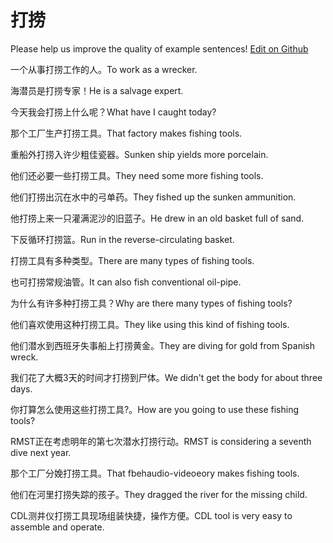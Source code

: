 # 打捞

Please help us improve the quality of example sentences! [Edit on Github](https://github.com/jiyushe/jiyu-example-sentence-source/blob/main/chinese/dalao.md)

<p><span class="chinese">一个从事打捞工作的人。</span><span class="english">To work as a wrecker.</span></p>

<p><span class="chinese">海潜员是打捞专家！</span><span class="english">He is a salvage expert.</span></p>

<p><span class="chinese">今天我会打捞上什么呢？</span><span class="english">What have I caught today?</span></p>

<p><span class="chinese">那个工厂生产打捞工具。</span><span class="english">That factory makes fishing tools.</span></p>

<p><span class="chinese">重船外打捞入许少粗佳瓷器。</span><span class="english">Sunken ship yields more porcelain.</span></p>

<p><span class="chinese">他们还必要一些打捞工具。</span><span class="english">They need some more fishing tools.</span></p>

<p><span class="chinese">他们打捞出沉在水中的弓单药。</span><span class="english">They fished up the sunken ammunition.</span></p>

<p><span class="chinese">他打捞上来一只灌满泥沙的旧蓝子。</span><span class="english">He drew in an old basket full of sand.</span></p>

<p><span class="chinese">下反循环打捞篮。</span><span class="english">Run in the reverse-circulating basket.</span></p>

<p><span class="chinese">打捞工具有多种类型。</span><span class="english">There are many types of fishing tools.</span></p>

<p><span class="chinese">也可打捞常规油管。</span><span class="english">It can also fish conventional oil-pipe.</span></p>

<p><span class="chinese">为什么有许多种打捞工具？</span><span class="english">Why are there many types of fishing tools?</span></p>

<p><span class="chinese">他们喜欢使用这种打捞工具。</span><span class="english">They like using this kind of fishing tools.</span></p>

<p><span class="chinese">他们潜水到西班牙失事船上打捞黄金。</span><span class="english">They are diving for gold from Spanish wreck.</span></p>

<p><span class="chinese">我们花了大概3天的时间才打捞到尸体。</span><span class="english">We didn't get the body for about three days.</span></p>

<p><span class="chinese">你打算怎么使用这些打捞工具?。</span><span class="english">How are you going to use these fishing tools?</span></p>

<p><span class="chinese">RMST正在考虑明年的第七次潜水打捞行动。</span><span class="english">RMST is considering a seventh dive next year.</span></p>

<p><span class="chinese">那个工厂分娩打捞工具。</span><span class="english">That fbehaudio-videoeory makes fishing tools.</span></p>

<p><span class="chinese">他们在河里打捞失踪的孩子。</span><span class="english">They dragged the river for the missing child.</span></p>

<p><span class="chinese">CDL测井仪打捞工具现场组装快捷，操作方便。</span><span class="english">CDL tool is very easy to assemble and operate.</span></p>

